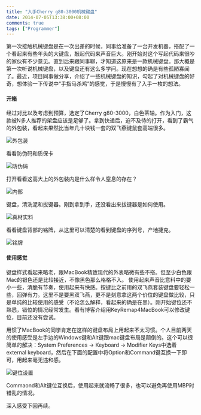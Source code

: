 ```yaml
---
title: "入手Cherry g80-3000机械键盘"
date: 2014-07-05T13:38:00+08:00
comments: true
tags: ["Programmer"]
---
```


第一次接触机械键盘是在一次出差的时候，同事给准备了一台开发机器，搭配了一个看起来有些年头的大键盘，敲起代码来声音巨大。刚开始对这个写起代码来很吵的家伙有不少意见。直到后来跟同事聊，才知道这原来是一款机械键盘。那大概是第一次听说机械键盘，以及键盘还有这么多学问。现在想想的确是有些孤陋寡闻了。最近，项目同事做分享，介绍了一些机械键盘的知识，勾起了对机械键盘的好奇，想体验一下传说中“手指马杀鸡”的感觉，于是慢慢有了入手一枚的想法。

#### 开箱
经过对比以及考虑到预算，选定了Cherry g80-3000，白色茶轴。作为入门，这款被N多人推荐的架盘应该是足够了。拿到快递后，迫不及待的打开，看到了霸气的外包装，看起来果然比当年几十块钱一套的双飞燕键鼠套高端很多。

![外包装](http://pic.yupoo.com/ddou/DSL5JW0Z/medish.jpg)

<!--more-->

看看防伪码和质保卡

![防伪码](http://pic.yupoo.com/ddou/DSL5Uke6/medish.jpg)

打开看看这高大上的外包装内是什么样令人窒息的存在？

![内部](http://pic.yupoo.com/ddou/DSLiZvMS/medish.jpg)

键盘，清洗泥和拔键器。刚到拿到手，还没看出来拔键器是如何使用。

![真材实料](http://pic.yupoo.com/ddou/DSL5WJKv/medish.jpg)

看看键盘背部的铭牌，从这里可以清楚的看到键盘的序列号，产地捷克。

![铭牌](http://pic.yupoo.com/ddou/DSL5Prag/medish.jpg)

#### 使用感觉
键盘样式看起来略老，跟MacBook精致现代的外表略微有些不搭。但至少白色跟Mac的银色还是比较接近，不像黑色那么格格不入。
使用起来声音比意料中的要小一些，清脆有节奏，使用起来有快感。按键比之前用的双飞燕套装键盘要轻松一些，回弹有力。这里不是要黑双飞燕，更不是刻意拿这两个价位的键盘做比较，只是单纯的比较使用的感受（不论怎么解释，看起来的确是在黑）。刚开始键位还不熟悉，错位的情况经常发生。看有博客介绍用KeyRemap4MacBook可以修改键位，目前还没有尝试。

用惯了MacBook的同学肯定在这样的键盘布局上用起来不太习惯。个人目前两天的使用感受是左手边的Windows键和Alt键跟mac键盘布局是颠倒的。这个可以很简单的解决：System Preferences -> Keyboard -> Modifier Keys中选着external keyboard，然后在下面的配置中将Option和Command键互换一下即可，用起来毫无违和感。

![键位设置](http://pic.yupoo.com/ddou/DSLaWUTe/medish.jpg)

Commaond和Alt键位互换后，使用起来就流畅了很多，也可以避免再使用MBP时错乱的情况。

深入感受下回再续。
